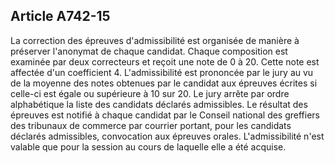 Article A742-15
----
La correction des épreuves d'admissibilité est organisée de manière à préserver
l'anonymat de chaque candidat. Chaque composition est examinée par deux
correcteurs et reçoit une note de 0 à 20. Cette note est affectée d'un
coefficient 4. L'admissibilité est prononcée par le jury au vu de la moyenne des
notes obtenues par le candidat aux épreuves écrites si celle-ci est égale ou
supérieure à 10 sur 20. Le jury arrête par ordre alphabétique la liste des
candidats déclarés admissibles. Le résultat des épreuves est notifié à chaque
candidat par le Conseil national des greffiers des tribunaux de commerce par
courrier portant, pour les candidats déclarés admissibles, convocation aux
épreuves orales. L'admissibilité n'est valable que pour la session au cours de
laquelle elle a été acquise.
